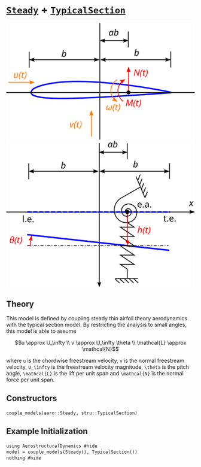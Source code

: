 # [`Steady`](@ref) + [`TypicalSection`](@ref)

![](../airfoil.svg)
![](../typical-section.svg)

## Theory

This model is defined by coupling steady thin airfoil theory aerodynamics with the typical section model.  By restricting the analysis to small angles, this model is able to assume
```math
u \approx U_\infty \\
v \approx U_\infty \theta \\
\mathcal{L} \approx \mathcal{N}
```
where ``u`` is the chordwise freestream velocity, ``v`` is the normal freestream velocity, ``U_\infty`` is the freestream velocity magnitude, ``\theta`` is the pitch angle, ``\mathcal{L}`` is the lift per unit span and ``\mathcal{N}`` is the normal force per unit span.

## Constructors

```@docs
couple_models(aero::Steady, stru::TypicalSection)
```

## Example Initialization

```@example steady-section
using AerostructuralDynamics #hide
model = couple_models(Steady(), TypicalSection())
nothing #hide
```
